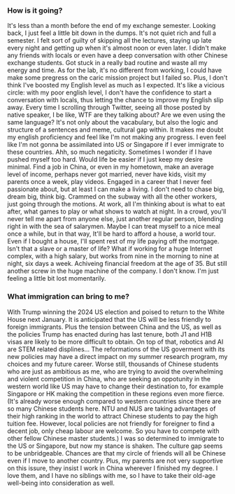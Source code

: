 ﻿### How is it going?
It's less than a month before the end of my exchange semester. Looking back, I just feel a little bit down in the dumps. It's not quiet rich and full a semester. I felt sort of guilty of skipping all the lectures, staying up late every night and getting up when it's almost noon or even later. I didn't make any friends with locals or even have a deep conversation with other Chinese exchange students. Got stuck in a really bad routine and waste all my energy and time. As for the lab, it's no different from working, I could have make some pregress on the caric mission project but I failed so. Plus, I don't think I've boosted my English level as much as I expected. It's like a vicious circle: with my poor english level, I don't have the confidence to start a conversation with locals, thus letting the chance to improve my English slip away. Every time I scrolling through Twitter, seeing all those posted by native speaker, I be like, WTF are they talking about? Are we even using the same language? It's not only about the vacabulary, but also the logic and structure of a sentences and meme, cultural gap within. It makes me doubt my english proficiency and feel like I'm not making any progress. I even feel like I'm not gonna be assimilated into US or Singapore if I ever immigrate to these countries. 
Ahh, so much negaticity. Sometimes I wonder if I have pushed myself too hard. Would life be easier if I just keep my desire minimal. Find a job in China, or even in my hometown, make an average level of income, perhaps never got married, never have kids, visit my parents once a week, play videos. Engaged in a career that I never feel passionate about, but at least I can make a living. I don't need to chase big, dream big, think big. Crammed on the subway with all the other workers, just going through the motions. At work, all I'm thinking about is what to eat after, what games to play or what shows to watch at night. In a crowd, you'll never tell me apart from anyone else, just another regular person, blending right in with the sea of salarymen. Maybe I can treat myself to a nice meal once a while, but in that way, It'll be hard to afford a house, a world tour. Even if I bought a house, I'll spent rest of my life paying off the mortgage. Isn't that a slave or a master of life? What if working for a huge Internet complex, with a high salary, but works from nine in the morning to nine at night, six days a week. Achiveing financial freedom at the age of 35. But still another screw in the huge machine of the company. I don't know. I'm just feeling a little bit lost momentarily.

### What immigration can bring to me?
With Trump winning the 2024 US election and poised to return to the White House next January. It is anticipated that the US will be less friendly to foreign immigrants. Plus the tension between China and the US, as well as the policies Trump has enacted during has last tenure, both J1 and H1B visas are likely to be more difficult to obtain. On top of that, robotics and AI are STEM related displines...
The reformations of the US goverment with its new policies may have a direct impact on my summer research program, my choices and my future career. Worse still, thousands of Chinese students who are just as ambitious as me, who are trying to avoid the overwhelming and violent competition in China, who are seeking an oppotunity in the western world like US may have to change their destination to, for example Singapore or HK making the competition in these regions even more fierce. (It's already worse enough compared to western countries since there are so many Chinese students here. NTU and NUS are taking advantages of their high ranking in the world to attract Chinese students to pay the high tuition fee. However, local policies are not friendly for foreigner to find a decent job, only cheap labour are welcome. So you have to compete with other fellow Chinese master students.)
I was so determined to immigrate to the US or Singapore, but now my stance is shaken. The culture gap seems to be unbridgeable. Chances are that my circle of friends will all be Chinese even if I move to another country. Plus, my parents are not very supportive on this issure, they insist I work in China wherever I finished my degree. I love them, and I have no siblings with me, so I have to take their old-age well-being into consideration as well. 